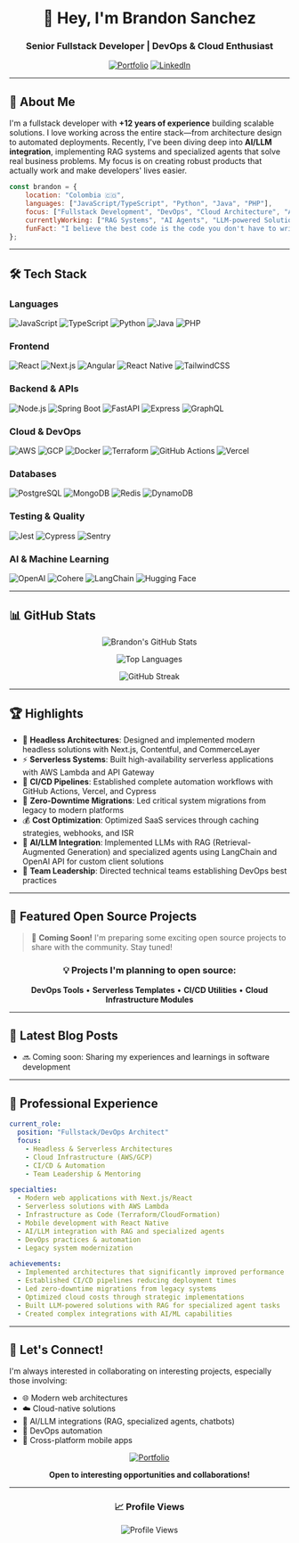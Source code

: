 <div align="center">

# 👋 Hey, I'm Brandon Sanchez

### Senior Fullstack Developer | DevOps & Cloud Enthusiast

[![Portfolio](https://img.shields.io/badge/Portfolio-Visit-89b4fa?style=for-the-badge&logo=vercel&logoColor=white)](https://codesan.dev)
[![LinkedIn](https://img.shields.io/badge/LinkedIn-Connect-0077B5?style=for-the-badge&logo=linkedin&logoColor=white)](https://www.linkedin.com/in/brandon-sanchez-37123a54/)

</div>

---

## 🚀 About Me

I'm a fullstack developer with **+12 years of experience** building scalable solutions. I love working across the entire stack—from architecture design to automated deployments. Recently, I've been diving deep into **AI/LLM integration**, implementing RAG systems and specialized agents that solve real business problems. My focus is on creating robust products that actually work and make developers' lives easier.

```javascript
const brandon = {
    location: "Colombia 🇨🇴",
    languages: ["JavaScript/TypeScript", "Python", "Java", "PHP"],
    focus: ["Fullstack Development", "DevOps", "Cloud Architecture", "AI/LLM Integration"],
    currentlyWorking: ["RAG Systems", "AI Agents", "LLM-powered Solutions"],
    funFact: "I believe the best code is the code you don't have to write"
};
```

---

## 🛠️ Tech Stack

### Languages
![JavaScript](https://img.shields.io/badge/JavaScript-F7DF1E?style=flat-square&logo=javascript&logoColor=black)
![TypeScript](https://img.shields.io/badge/TypeScript-3178C6?style=flat-square&logo=typescript&logoColor=white)
![Python](https://img.shields.io/badge/Python-3776AB?style=flat-square&logo=python&logoColor=white)
![Java](https://img.shields.io/badge/Java-ED8B00?style=flat-square&logo=openjdk&logoColor=white)
![PHP](https://img.shields.io/badge/PHP-777BB4?style=flat-square&logo=php&logoColor=white)

### Frontend
![React](https://img.shields.io/badge/React-20232A?style=flat-square&logo=react&logoColor=61DAFB)
![Next.js](https://img.shields.io/badge/Next.js-000000?style=flat-square&logo=next.js&logoColor=white)
![Angular](https://img.shields.io/badge/Angular-DD0031?style=flat-square&logo=angular&logoColor=white)
![React Native](https://img.shields.io/badge/React_Native-20232A?style=flat-square&logo=react&logoColor=61DAFB)
![TailwindCSS](https://img.shields.io/badge/Tailwind_CSS-38B2AC?style=flat-square&logo=tailwind-css&logoColor=white)

### Backend & APIs
![Node.js](https://img.shields.io/badge/Node.js-339933?style=flat-square&logo=node.js&logoColor=white)
![Spring Boot](https://img.shields.io/badge/Spring_Boot-6DB33F?style=flat-square&logo=spring-boot&logoColor=white)
![FastAPI](https://img.shields.io/badge/FastAPI-009688?style=flat-square&logo=fastapi&logoColor=white)
![Express](https://img.shields.io/badge/Express-000000?style=flat-square&logo=express&logoColor=white)
![GraphQL](https://img.shields.io/badge/GraphQL-E10098?style=flat-square&logo=graphql&logoColor=white)

### Cloud & DevOps
![AWS](https://img.shields.io/badge/AWS-232F3E?style=flat-square&logo=amazon-aws&logoColor=white)
![GCP](https://img.shields.io/badge/Google_Cloud-4285F4?style=flat-square&logo=google-cloud&logoColor=white)
![Docker](https://img.shields.io/badge/Docker-2496ED?style=flat-square&logo=docker&logoColor=white)
![Terraform](https://img.shields.io/badge/Terraform-7B42BC?style=flat-square&logo=terraform&logoColor=white)
![GitHub Actions](https://img.shields.io/badge/GitHub_Actions-2088FF?style=flat-square&logo=github-actions&logoColor=white)
![Vercel](https://img.shields.io/badge/Vercel-000000?style=flat-square&logo=vercel&logoColor=white)

### Databases
![PostgreSQL](https://img.shields.io/badge/PostgreSQL-316192?style=flat-square&logo=postgresql&logoColor=white)
![MongoDB](https://img.shields.io/badge/MongoDB-47A248?style=flat-square&logo=mongodb&logoColor=white)
![Redis](https://img.shields.io/badge/Redis-DC382D?style=flat-square&logo=redis&logoColor=white)
![DynamoDB](https://img.shields.io/badge/DynamoDB-4053D6?style=flat-square&logo=amazon-dynamodb&logoColor=white)

### Testing & Quality
![Jest](https://img.shields.io/badge/Jest-C21325?style=flat-square&logo=jest&logoColor=white)
![Cypress](https://img.shields.io/badge/Cypress-17202C?style=flat-square&logo=cypress&logoColor=white)
![Sentry](https://img.shields.io/badge/Sentry-362D59?style=flat-square&logo=sentry&logoColor=white)

### AI & Machine Learning
![OpenAI](https://img.shields.io/badge/OpenAI-412991?style=flat-square&logo=openai&logoColor=white)
![Cohere](https://img.shields.io/badge/Cohere-39594D?style=flat-square&logo=cohere&logoColor=white)
![LangChain](https://img.shields.io/badge/LangChain-121212?style=flat-square&logo=chainlink&logoColor=white)
![Hugging Face](https://img.shields.io/badge/Hugging_Face-FFD21E?style=flat-square&logo=huggingface&logoColor=black)

---

## 📊 GitHub Stats

<div align="center">

![Brandon's GitHub Stats](https://github-readme-stats.vercel.app/api?username=bssanchez&show_icons=true&theme=tokyonight&hide_border=true&bg_color=1e1e2e&title_color=89b4fa&icon_color=89dceb&text_color=cdd6f4)

![Top Languages](https://github-readme-stats.vercel.app/api/top-langs/?username=bssanchez&layout=compact&theme=tokyonight&hide_border=true&bg_color=1e1e2e&title_color=89b4fa&text_color=cdd6f4)

![GitHub Streak](https://github-readme-streak-stats.herokuapp.com/?user=bssanchez&theme=tokyonight&hide_border=true&background=1e1e2e&ring=89b4fa&fire=89b4fa&currStreakLabel=cdd6f4)

</div>

---

## 🏆 Highlights

- 🎯 **Headless Architectures**: Designed and implemented modern headless solutions with Next.js, Contentful, and CommerceLayer
- ⚡ **Serverless Systems**: Built high-availability serverless applications with AWS Lambda and API Gateway
- 🔄 **CI/CD Pipelines**: Established complete automation workflows with GitHub Actions, Vercel, and Cypress
- 🚀 **Zero-Downtime Migrations**: Led critical system migrations from legacy to modern platforms
- 💰 **Cost Optimization**: Optimized SaaS services through caching strategies, webhooks, and ISR
- 🤖 **AI/LLM Integration**: Implemented LLMs with RAG (Retrieval-Augmented Generation) and specialized agents using LangChain and OpenAI API for custom client solutions
- 👥 **Team Leadership**: Directed technical teams establishing DevOps best practices

---

## 🌟 Featured Open Source Projects

> 🚧 **Coming Soon!** I'm preparing some exciting open source projects to share with the community. Stay tuned!

<!-- 
### 📦 Project Name
Brief description of what this project does and why it's useful.
- **Tech Stack**: Next.js, TypeScript, AWS
- **Status**: Active Development
- [View Repository →](#)

### 🔧 Another Project
Brief description of what this project does and why it's useful.
- **Tech Stack**: Python, FastAPI, Docker
- **Status**: Stable
- [View Repository →](#)
-->

<div align="center">

### 💡 Projects I'm planning to open source:
**DevOps Tools** • **Serverless Templates** • **CI/CD Utilities** • **Cloud Infrastructure Modules**

</div>

---

## 📝 Latest Blog Posts

<!-- BLOG-POST-LIST:START -->
- 🔜 Coming soon: Sharing my experiences and learnings in software development
<!-- BLOG-POST-LIST:END -->

---

## 💼 Professional Experience

```yaml
current_role:
  position: "Fullstack/DevOps Architect"
  focus: 
    - Headless & Serverless Architectures
    - Cloud Infrastructure (AWS/GCP)
    - CI/CD & Automation
    - Team Leadership & Mentoring

specialties:
  - Modern web applications with Next.js/React
  - Serverless solutions with AWS Lambda
  - Infrastructure as Code (Terraform/CloudFormation)
  - Mobile development with React Native
  - AI/LLM integration with RAG and specialized agents
  - DevOps practices & automation
  - Legacy system modernization

achievements:
  - Implemented architectures that significantly improved performance
  - Established CI/CD pipelines reducing deployment times
  - Led zero-downtime migrations from legacy systems
  - Optimized cloud costs through strategic implementations
  - Built LLM-powered solutions with RAG for specialized agent tasks
  - Created complex integrations with AI/ML capabilities
```

---

## 🤝 Let's Connect!

I'm always interested in collaborating on interesting projects, especially those involving:
- 🌐 Modern web architectures
- ☁️ Cloud-native solutions
- 🤖 AI/LLM integrations (RAG, specialized agents, chatbots)
- 🔧 DevOps automation
- 📱 Cross-platform mobile apps

<div align="center">

[![Portfolio](https://img.shields.io/badge/🌐_Visit_My_Portfolio-89b4fa?style=for-the-badge)](https://codesan.dev)

**Open to interesting opportunities and collaborations!**

</div>

---

<div align="center">

### 📈 Profile Views

![Profile Views](https://komarev.com/ghpvc/?username=bssanchez&color=89b4fa&style=flat-square&label=Profile+Views)

</div>
